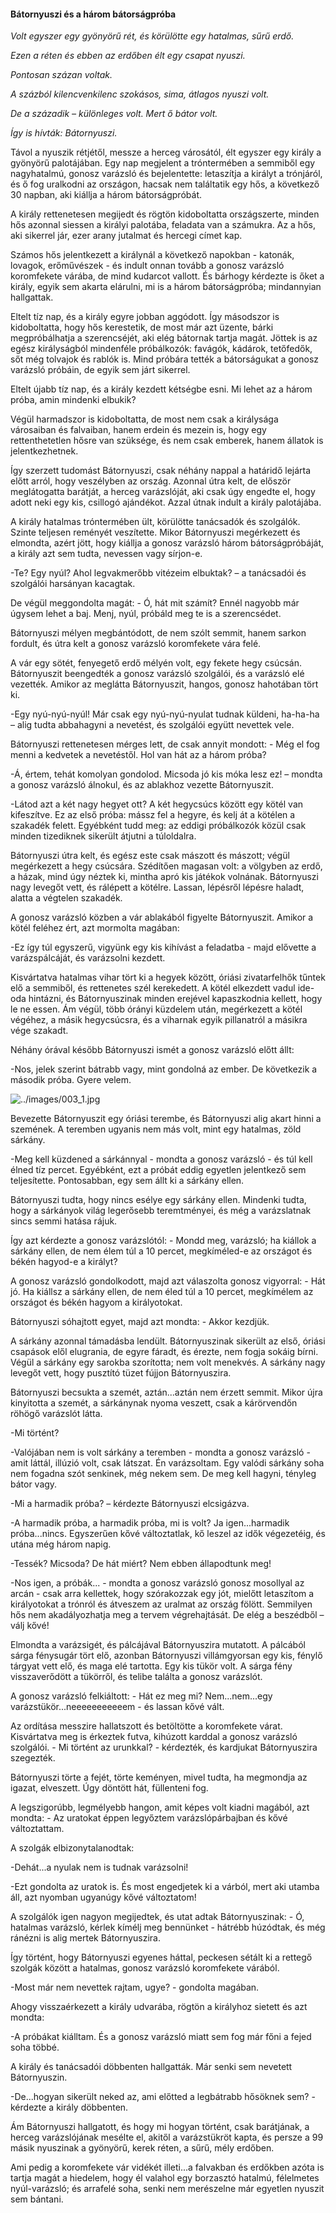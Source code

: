 #### Bátornyuszi és a három bátorságpróba

_Volt egyszer egy gyönyörű rét, és körülötte egy hatalmas, sűrű erdő._

_Ezen a réten és ebben az erdőben élt egy csapat nyuszi._

_Pontosan százan voltak._

_A százból kilencvenkilenc szokásos, sima, átlagos nyuszi volt._

_De a századik – különleges volt. Mert ő bátor volt._

_Így is hívták: Bátornyuszi._

Távol a nyuszik rétjétől, messze a herceg városától, élt egyszer egy király a gyönyörű palotájában.
Egy nap megjelent a tróntermében a semmiből egy nagyhatalmú, gonosz varázsló és bejelentette: letaszítja a királyt a trónjáról, és ő fog uralkodni az országon, hacsak nem találtatik egy hős, a következő 30 napban, aki kiállja a három bátorságpróbát.

A király rettenetesen megijedt és rögtön kidoboltatta országszerte, minden hős azonnal siessen a királyi palotába, feladata van a számukra. Az a hős, aki sikerrel jár, ezer arany jutalmat és hercegi címet kap. 

Számos hős jelentkezett a királynál a következő napokban - katonák, lovagok, erőművészek - és indult onnan tovább a gonosz varázsló koromfekete várába, de mind kudarcot vallott. És bárhogy kérdezte is őket a király, egyik sem akarta elárulni, mi is a három bátorságpróba; mindannyian hallgattak.

Eltelt tíz nap, és a király egyre jobban aggódott. Így másodszor is kidoboltatta, hogy hős kerestetik, de most már azt üzente, bárki megpróbálhatja a szerencséjét, aki elég bátornak tartja magát. Jöttek is az egész királyságból mindenféle próbálkozók: favágók, kádárok, tetőfedők, sőt még tolvajok és rablók is. Mind próbára tették a bátorságukat a gonosz varázsló próbáin, de egyik sem járt sikerrel.

Eltelt újabb tíz nap, és a király kezdett kétségbe esni. Mi lehet az a három próba, amin mindenki elbukik?

Végül harmadszor is kidoboltatta, de most nem csak a királysága városaiban és falvaiban, hanem erdein és mezein is, hogy egy rettenthetetlen hősre van szüksége, és nem csak emberek, hanem állatok is jelentkezhetnek.

Így szerzett tudomást Bátornyuszi, csak néhány nappal a határidő lejárta előtt arról, hogy veszélyben az ország. Azonnal útra kelt, de először meglátogatta barátját, a herceg varázslóját, aki csak úgy engedte el, hogy adott neki egy kis, csillogó ajándékot. Azzal útnak indult a király palotájába.

A király hatalmas tróntermében ült, körülötte tanácsadók és szolgálók. Szinte teljesen reményét veszítette. Mikor Bátornyuszi megérkezett és elmondta, azért jött, hogy kiállja a gonosz varázsló három bátorságpróbáját, a király azt sem tudta, nevessen vagy sírjon-e. 

-Te? Egy nyúl? Ahol legvakmerőbb vitézeim elbuktak? – a tanácsadói és szolgálói harsányan kacagtak.

De végül meggondolta magát: - Ó, hát mit számít? Ennél nagyobb már úgysem lehet a baj. Menj, nyúl, próbáld meg te is a szerencsédet.

Bátornyuszi mélyen megbántódott, de nem szólt semmit, hanem sarkon fordult, és útra kelt a gonosz varázsló koromfekete vára felé.

A vár egy sötét, fenyegető erdő mélyén volt, egy fekete hegy csúcsán. Bátornyuszit beengedték a gonosz varázsló szolgálói, és a varázsló elé vezették. Amikor az meglátta Bátornyuszit, hangos, gonosz hahotában tört ki.

-Egy nyú-nyú-nyúl! Már csak egy nyú-nyú-nyulat tudnak küldeni, ha-ha-ha – alig tudta abbahagyni a nevetést, és szolgálói együtt nevettek vele. 

Bátornyuszi rettenetesen mérges lett, de csak annyit mondott: - Még el fog menni a kedvetek a nevetéstől. Hol van hát az a három próba?

-Á, értem, tehát komolyan gondolod. Micsoda jó kis móka lesz ez! – mondta a gonosz varázsló álnokul, és az ablakhoz vezette Bátornyuszit. 

-Látod azt a két nagy hegyet ott? A két hegycsúcs között egy kötél van kifeszítve. Ez az első próba: mássz fel a hegyre, és kelj át a kötélen a szakadék felett. Egyébként tudd meg: az eddigi próbálkozók közül csak minden tizediknek sikerült átjutni a túloldalra.

Bátornyuszi útra kelt, és egész este csak mászott és mászott; végül megérkezett a hegy csúcsára. Szédítően magasan volt: a völgyben az erdő, a házak, mind úgy néztek ki, mintha apró kis játékok volnának. Bátornyuszi nagy levegőt vett, és rálépett a kötélre. Lassan, lépésről lépésre haladt, alatta a végtelen szakadék.

A gonosz varázsló közben a vár ablakából figyelte Bátornyuszit. Amikor a kötél feléhez ért, azt mormolta magában: 

-Ez így túl egyszerű, vigyünk egy kis kihívást a feladatba - majd elővette a varázspálcáját, és varázsolni kezdett. 

Kisvártatva hatalmas vihar tört ki a hegyek között, óriási zivatarfelhők tűntek elő a semmiből, és rettenetes szél kerekedett. A kötél elkezdett vadul ide-oda hintázni, és Bátornyuszinak minden erejével kapaszkodnia kellett, hogy le ne essen. Ám végül, több órányi küzdelem után, megérkezett a kötél végéhez, a másik hegycsúcsra, és a viharnak egyik pillanatról a másikra vége szakadt. 

Néhány órával később Bátornyuszi ismét a gonosz varázsló előtt állt:

-Nos, jelek szerint bátrabb vagy, mint gondolná az ember. De következik a második próba. Gyere velem.

![../images/003_1.jpg](../images/003_1.jpg)

Bevezette Bátornyuszit egy óriási terembe, és Bátornyuszi alig akart hinni a szemének. A teremben ugyanis nem más volt, mint egy hatalmas, zöld sárkány.

-Meg kell küzdened a sárkánnyal - mondta a gonosz varázsló - és túl kell élned tíz percet. Egyébként, ezt a próbát eddig egyetlen jelentkező sem teljesítette. Pontosabban, egy sem állt ki a sárkány ellen.

Bátornyuszi tudta, hogy nincs esélye egy sárkány ellen. Mindenki tudta, hogy a sárkányok világ legerősebb teremtményei, és még a varázslatnak sincs semmi hatása rájuk.

Így azt kérdezte a gonosz varázslótól: - Mondd meg, varázsló; ha kiállok a sárkány ellen, de nem élem túl a 10 percet, megkíméled-e az országot és békén hagyod-e a királyt?

A gonosz varázsló gondolkodott, majd azt válaszolta gonosz vigyorral: - Hát jó. Ha kiállsz a sárkány ellen, de nem éled túl a 10 percet, megkímélem az országot és békén hagyom a királyotokat.

Bátornyuszi sóhajtott egyet, majd azt mondta: - Akkor kezdjük.

A sárkány azonnal támadásba lendült. Bátornyuszinak sikerült az első, óriási csapások elől elugrania, de egyre fáradt, és érezte, nem fogja sokáig bírni. Végül a sárkány egy sarokba szorította; nem volt menekvés. A sárkány nagy levegőt vett, hogy pusztító tüzet fújjon Bátornyuszira.

Bátornyuszi becsukta a szemét, aztán...aztán nem érzett semmit. Mikor újra kinyitotta a szemét, a sárkánynak nyoma veszett, csak a kárörvendőn röhögő varázslót látta.

-Mi történt?

-Valójában nem is volt sárkány a teremben - mondta a gonosz varázsló - amit láttál, illúzió volt, csak látszat. Én varázsoltam. Egy valódi sárkány soha nem fogadna szót senkinek, még nekem sem. De meg kell hagyni, tényleg bátor vagy.

-Mi a harmadik próba? – kérdezte Bátornyuszi elcsigázva.

-A harmadik próba, a harmadik próba, mi is volt? Ja igen...harmadik próba...nincs. Egyszerűen kővé változtatlak, kő leszel az idők végezetéig, és utána még három napig.

-Tessék? Micsoda? De hát miért? Nem ebben állapodtunk meg!

-Nos igen, a próbák... - mondta a gonosz varázsló gonosz mosollyal az arcán - csak arra kellettek, hogy szórakozzak egy jót, mielőtt letaszítom a királyotokat a trónról és átveszem az uralmat az ország fölött. Semmilyen hős nem akadályozhatja meg a tervem végrehajtását. De elég a beszédből – válj kővé!

Elmondta a varázsigét, és pálcájával Bátornyuszira mutatott. A pálcából sárga fénysugár tört elő, azonban Bátornyuszi villámgyorsan egy kis, fénylő tárgyat vett elő, és maga elé tartotta. Egy kis tükör volt. A sárga fény visszaverődött a tükörről, és telibe találta a gonosz varázslót.

A gonosz varázsló felkiáltott: - Hát ez meg mi? Nem...nem...egy varázstükör...neeeeeeeeeeem - és lassan kővé vált.

Az ordítása messzire hallatszott és betöltötte a koromfekete várat. Kisvártatva meg is érkeztek futva, kihúzott karddal a gonosz varázsló szolgálói. - Mi történt az urunkkal? - kérdezték, és kardjukat Bátornyuszira szegezték.

Bátornyuszi törte a fejét, törte keményen, mivel tudta, ha megmondja az igazat, elveszett. Úgy döntött hát, füllenteni fog.

A legszigorúbb, legmélyebb hangon, amit képes volt kiadni magából, azt mondta: - Az uratokat éppen legyőztem varázslópárbajban és kővé változtattam.

A szolgák elbizonytalanodtak: 

-Dehát...a nyulak nem is tudnak varázsolni!

-Ezt gondolta az uratok is. És most engedjetek ki a várból, mert aki utamba áll, azt nyomban ugyanúgy kővé változtatom!

A szolgálók igen nagyon megijedtek, és utat adtak Bátornyuszinak: - Ó, hatalmas varázsló, kérlek kímélj meg bennünket - hátrébb húzódtak, és még ránézni is alig mertek Bátornyuszira. 

Így történt, hogy Bátornyuszi egyenes háttal, peckesen sétált ki a rettegő szolgák között a hatalmas, gonosz varázsló koromfekete várából. 

-Most már nem nevettek rajtam, ugye? - gondolta magában.

Ahogy visszaérkezett a király udvarába, rögtön a királyhoz sietett és azt mondta: 

-A próbákat kiálltam. És a gonosz varázsló miatt sem fog már főni a fejed soha többé.

A király és tanácsadói döbbenten hallgatták. Már senki sem nevetett Bátornyuszin.

-De...hogyan sikerült neked az, ami előtted a legbátrabb hősöknek sem? - kérdezte a király döbbenten.

Ám Bátornyuszi hallgatott, és hogy mi hogyan történt, csak barátjának, a herceg varázslójának mesélte el, akitől a varázstükröt kapta, és persze a 99 másik nyuszinak a gyönyörű, kerek réten, a sűrű, mély erdőben.

Ami pedig a koromfekete vár vidékét illeti...a falvakban és erdőkben azóta is tartja magát a hiedelem, hogy él valahol egy borzasztó hatalmú, félelmetes nyúl-varázsló; és arrafelé soha, senki nem merészelne már egyetlen nyuszit sem bántani.